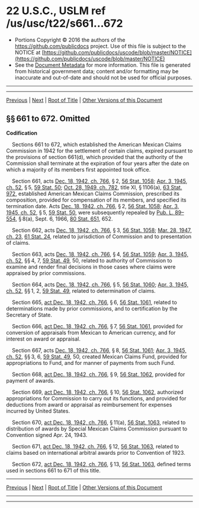 ---
---

# 22 U.S.C., USLM ref /us/usc/t22/s661...672

* Portions Copyright © 2016 the authors of the https://github.com/publicdocs project.
  Use of this file is subject to the NOTICE at [https://github.com/publicdocs/uscode/blob/master/NOTICE](https://github.com/publicdocs/uscode/blob/master/NOTICE)
* See the [Document Metadata](././../../../..//README.md) for more information.
  This file is generated from historical government data; content and/or formatting may be inaccurate and out-of-date and should not be used for official purposes.

----------
----------

[Previous](./../../../..//us/usc/t22/ch12/m__us_usc_t22_ch12.md) | [Next](./../../../..//us/usc/t22/ch13/m__us_usc_t22_ch13.md) | [Root of Title](./../../../../) | [Other Versions of this Document](https://publicdocs.github.io/go/links?ns=uslm&ref=%2Fus%2Fusc%2Ft22%2Fs661...672)

## §§ 661 to 672. Omitted

 __Codification__ 

    Sections 661 to 672, which established the American Mexican Claims Commission in 1942 for the settlement of certain claims, expired pursuant to the provisions of section 661(d), which provided that the authority of the Commission shall terminate at the expiration of four years after the date on which a majority of its members first appointed took office.

    Section 661, acts [Dec. 18, 1942, ch. 766][/us/act/1942-12-18/ch766], § 2, [56 Stat. 1058][/us/stat/56/1058]; [Apr. 3, 1945, ch. 52][/us/act/1945-04-03/ch52], § 5, [59 Stat. 50][/us/stat/59/50]; [Oct. 28, 1949, ch. 782][/us/act/1949-10-28/ch782], title XI, § 1106(a), [63 Stat. 972][/us/stat/63/972], established American Mexican Claims Commission, prescribed its composition, provided for compensation of its members, and specified its termination date. Acts [Dec. 18, 1942, ch. 766][/us/act/1942-12-18/ch766], § 2, [56 Stat. 1058][/us/stat/56/1058]; [Apr. 3, 1945, ch. 52][/us/act/1945-04-03/ch52], § 5, [59 Stat. 50][/us/stat/59/50], were subsequently repealed by [Pub. L. 89–554][/us/pl/89/554], § 8(a), Sept. 6, 1966, [80 Stat. 651][/us/stat/80/651], 652.

    Section 662, acts [Dec. 18, 1942, ch. 766][/us/act/1942-12-18/ch766], § 3, [56 Stat. 1058][/us/stat/56/1058]; [Mar. 28, 1947, ch. 23][/us/act/1947-03-28/ch23], [61 Stat. 24][/us/stat/61/24], related to jurisdiction of Commission and to presentation of claims.

    Section 663, acts [Dec. 18, 1942, ch. 766][/us/act/1942-12-18/ch766], § 4, [56 Stat. 1059][/us/stat/56/1059]; [Apr. 3, 1945, ch. 52][/us/act/1945-04-03/ch52], §§ 4, 7, [59 Stat. 49][/us/stat/59/49], 50, related to authority of Commission to examine and render final decisions in those cases where claims were appraised by prior commissions.

    Section 664, acts [Dec. 18, 1942, ch. 766][/us/act/1942-12-18/ch766], § 5, [56 Stat. 1060][/us/stat/56/1060]; [Apr. 3, 1945, ch. 52][/us/act/1945-04-03/ch52], §§ 1, 2, [59 Stat. 49][/us/stat/59/49], related to determination of claims.

    Section 665, [act Dec. 18, 1942, ch. 766][/us/act/1942-12-18/ch766], § 6, [56 Stat. 1061][/us/stat/56/1061], related to determinations made by prior commissions, and to certification by the Secretary of State.

    Section 666, [act Dec. 18, 1942, ch. 766][/us/act/1942-12-18/ch766], § 7, [56 Stat. 1061][/us/stat/56/1061], provided for conversion of appraisals from Mexican to American currency, and for interest on award or appraisal.

    Section 667, acts [Dec. 18, 1942, ch. 766][/us/act/1942-12-18/ch766], § 8, [56 Stat. 1061][/us/stat/56/1061]; [Apr. 3, 1945, ch. 52][/us/act/1945-04-03/ch52], §§ 3, 6, [59 Stat. 49][/us/stat/59/49], 50, created Mexican Claims Fund, provided for appropriations to Fund, and for manner of payments from such Fund.

    Section 668, [act Dec. 18, 1942, ch. 766][/us/act/1942-12-18/ch766], § 9, [56 Stat. 1062][/us/stat/56/1062], provided for payment of awards.

    Section 669, [act Dec. 18, 1942, ch. 766][/us/act/1942-12-18/ch766], § 10, [56 Stat. 1062][/us/stat/56/1062], authorized appropriations for Commission to carry out its functions, and provided for deductions from award or appraisal as reimbursement for expenses incurred by United States.

    Section 670, [act Dec. 18, 1942, ch. 766][/us/act/1942-12-18/ch766], § 11(a), [56 Stat. 1063][/us/stat/56/1063], related to distribution of awards by Special Mexican Claims Commission pursuant to Convention signed Apr. 24, 1943.

    Section 671, [act Dec. 18, 1942, ch. 766][/us/act/1942-12-18/ch766], § 12, [56 Stat. 1063][/us/stat/56/1063], related to claims based on international arbitral awards prior to Convention of 1923.

    Section 672, [act Dec. 18, 1942, ch. 766][/us/act/1942-12-18/ch766], § 13, [56 Stat. 1063][/us/stat/56/1063], defined terms used in sections 661 to 671 of this title.

----------

[Previous](./../../../..//us/usc/t22/ch12/m__us_usc_t22_ch12.md) | [Next](./../../../..//us/usc/t22/ch13/m__us_usc_t22_ch13.md) | [Root of Title](./../../../../) | [Other Versions of this Document](https://publicdocs.github.io/go/links?ns=uslm&ref=%2Fus%2Fusc%2Ft22%2Fs661...672)

----------
----------

[/us/act/1942-12-18/ch766]: https://publicdocs.github.io/go/links?ns=uslm&ref=%2Fus%2Fact%2F1942-12-18%2Fch766
[/us/stat/56/1058]: https://publicdocs.github.io/go/links?ns=uslm&ref=%2Fus%2Fstat%2F56%2F1058
[/us/act/1945-04-03/ch52]: https://publicdocs.github.io/go/links?ns=uslm&ref=%2Fus%2Fact%2F1945-04-03%2Fch52
[/us/stat/59/50]: https://publicdocs.github.io/go/links?ns=uslm&ref=%2Fus%2Fstat%2F59%2F50
[/us/act/1949-10-28/ch782]: https://publicdocs.github.io/go/links?ns=uslm&ref=%2Fus%2Fact%2F1949-10-28%2Fch782
[/us/stat/63/972]: https://publicdocs.github.io/go/links?ns=uslm&ref=%2Fus%2Fstat%2F63%2F972
[/us/act/1942-12-18/ch766]: https://publicdocs.github.io/go/links?ns=uslm&ref=%2Fus%2Fact%2F1942-12-18%2Fch766
[/us/stat/56/1058]: https://publicdocs.github.io/go/links?ns=uslm&ref=%2Fus%2Fstat%2F56%2F1058
[/us/act/1945-04-03/ch52]: https://publicdocs.github.io/go/links?ns=uslm&ref=%2Fus%2Fact%2F1945-04-03%2Fch52
[/us/stat/59/50]: https://publicdocs.github.io/go/links?ns=uslm&ref=%2Fus%2Fstat%2F59%2F50
[/us/pl/89/554]: https://publicdocs.github.io/go/links?ns=uslm&ref=%2Fus%2Fpl%2F89%2F554
[/us/stat/80/651]: https://publicdocs.github.io/go/links?ns=uslm&ref=%2Fus%2Fstat%2F80%2F651
[/us/act/1942-12-18/ch766]: https://publicdocs.github.io/go/links?ns=uslm&ref=%2Fus%2Fact%2F1942-12-18%2Fch766
[/us/stat/56/1058]: https://publicdocs.github.io/go/links?ns=uslm&ref=%2Fus%2Fstat%2F56%2F1058
[/us/act/1947-03-28/ch23]: https://publicdocs.github.io/go/links?ns=uslm&ref=%2Fus%2Fact%2F1947-03-28%2Fch23
[/us/stat/61/24]: https://publicdocs.github.io/go/links?ns=uslm&ref=%2Fus%2Fstat%2F61%2F24
[/us/act/1942-12-18/ch766]: https://publicdocs.github.io/go/links?ns=uslm&ref=%2Fus%2Fact%2F1942-12-18%2Fch766
[/us/stat/56/1059]: https://publicdocs.github.io/go/links?ns=uslm&ref=%2Fus%2Fstat%2F56%2F1059
[/us/act/1945-04-03/ch52]: https://publicdocs.github.io/go/links?ns=uslm&ref=%2Fus%2Fact%2F1945-04-03%2Fch52
[/us/stat/59/49]: https://publicdocs.github.io/go/links?ns=uslm&ref=%2Fus%2Fstat%2F59%2F49
[/us/act/1942-12-18/ch766]: https://publicdocs.github.io/go/links?ns=uslm&ref=%2Fus%2Fact%2F1942-12-18%2Fch766
[/us/stat/56/1060]: https://publicdocs.github.io/go/links?ns=uslm&ref=%2Fus%2Fstat%2F56%2F1060
[/us/act/1945-04-03/ch52]: https://publicdocs.github.io/go/links?ns=uslm&ref=%2Fus%2Fact%2F1945-04-03%2Fch52
[/us/stat/59/49]: https://publicdocs.github.io/go/links?ns=uslm&ref=%2Fus%2Fstat%2F59%2F49
[/us/act/1942-12-18/ch766]: https://publicdocs.github.io/go/links?ns=uslm&ref=%2Fus%2Fact%2F1942-12-18%2Fch766
[/us/stat/56/1061]: https://publicdocs.github.io/go/links?ns=uslm&ref=%2Fus%2Fstat%2F56%2F1061
[/us/act/1942-12-18/ch766]: https://publicdocs.github.io/go/links?ns=uslm&ref=%2Fus%2Fact%2F1942-12-18%2Fch766
[/us/stat/56/1061]: https://publicdocs.github.io/go/links?ns=uslm&ref=%2Fus%2Fstat%2F56%2F1061
[/us/act/1942-12-18/ch766]: https://publicdocs.github.io/go/links?ns=uslm&ref=%2Fus%2Fact%2F1942-12-18%2Fch766
[/us/stat/56/1061]: https://publicdocs.github.io/go/links?ns=uslm&ref=%2Fus%2Fstat%2F56%2F1061
[/us/act/1945-04-03/ch52]: https://publicdocs.github.io/go/links?ns=uslm&ref=%2Fus%2Fact%2F1945-04-03%2Fch52
[/us/stat/59/49]: https://publicdocs.github.io/go/links?ns=uslm&ref=%2Fus%2Fstat%2F59%2F49
[/us/act/1942-12-18/ch766]: https://publicdocs.github.io/go/links?ns=uslm&ref=%2Fus%2Fact%2F1942-12-18%2Fch766
[/us/stat/56/1062]: https://publicdocs.github.io/go/links?ns=uslm&ref=%2Fus%2Fstat%2F56%2F1062
[/us/act/1942-12-18/ch766]: https://publicdocs.github.io/go/links?ns=uslm&ref=%2Fus%2Fact%2F1942-12-18%2Fch766
[/us/stat/56/1062]: https://publicdocs.github.io/go/links?ns=uslm&ref=%2Fus%2Fstat%2F56%2F1062
[/us/act/1942-12-18/ch766]: https://publicdocs.github.io/go/links?ns=uslm&ref=%2Fus%2Fact%2F1942-12-18%2Fch766
[/us/stat/56/1063]: https://publicdocs.github.io/go/links?ns=uslm&ref=%2Fus%2Fstat%2F56%2F1063
[/us/act/1942-12-18/ch766]: https://publicdocs.github.io/go/links?ns=uslm&ref=%2Fus%2Fact%2F1942-12-18%2Fch766
[/us/stat/56/1063]: https://publicdocs.github.io/go/links?ns=uslm&ref=%2Fus%2Fstat%2F56%2F1063
[/us/act/1942-12-18/ch766]: https://publicdocs.github.io/go/links?ns=uslm&ref=%2Fus%2Fact%2F1942-12-18%2Fch766
[/us/stat/56/1063]: https://publicdocs.github.io/go/links?ns=uslm&ref=%2Fus%2Fstat%2F56%2F1063


